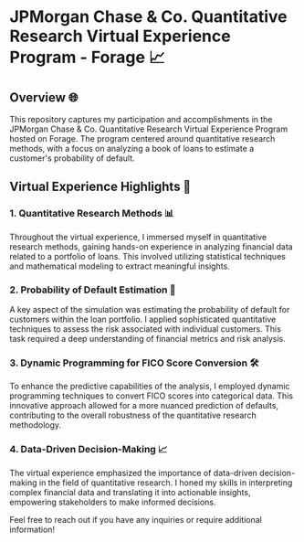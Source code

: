 # JPMorgan Chase & Co. Quantitative Research Virtual Experience Program - Forage 📈

## Overview 🌐

This repository captures my participation and accomplishments in the JPMorgan Chase & Co. Quantitative Research Virtual Experience Program hosted on Forage. The program centered around quantitative research methods, with a focus on analyzing a book of loans to estimate a customer's probability of default.

## Virtual Experience Highlights 🚀

### 1. Quantitative Research Methods 📊

Throughout the virtual experience, I immersed myself in quantitative research methods, gaining hands-on experience in analyzing financial data related to a portfolio of loans. This involved utilizing statistical techniques and mathematical modeling to extract meaningful insights.

### 2. Probability of Default Estimation 🔄

A key aspect of the simulation was estimating the probability of default for customers within the loan portfolio. I applied sophisticated quantitative techniques to assess the risk associated with individual customers. This task required a deep understanding of financial metrics and risk analysis.

### 3. Dynamic Programming for FICO Score Conversion 🛠️

To enhance the predictive capabilities of the analysis, I employed dynamic programming techniques to convert FICO scores into categorical data. This innovative approach allowed for a more nuanced prediction of defaults, contributing to the overall robustness of the quantitative research methodology.

### 4. Data-Driven Decision-Making 📈

The virtual experience emphasized the importance of data-driven decision-making in the field of quantitative research. I honed my skills in interpreting complex financial data and translating it into actionable insights, empowering stakeholders to make informed decisions.

Feel free to reach out if you have any inquiries or require additional information!

